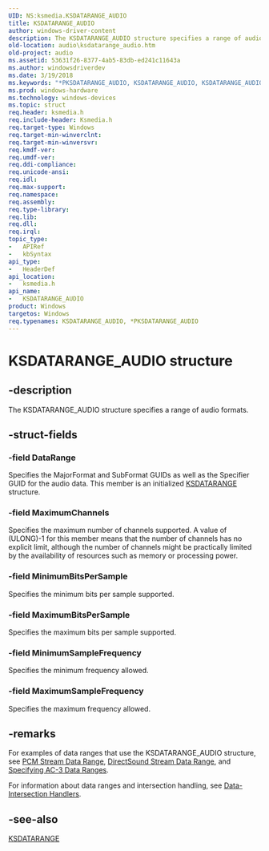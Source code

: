 ```yaml
---
UID: NS:ksmedia.KSDATARANGE_AUDIO
title: KSDATARANGE_AUDIO
author: windows-driver-content
description: The KSDATARANGE_AUDIO structure specifies a range of audio formats.
old-location: audio\ksdatarange_audio.htm
old-project: audio
ms.assetid: 53631f26-8377-4ab5-83db-ed241c11643a
ms.author: windowsdriverdev
ms.date: 3/19/2018
ms.keywords: "*PKSDATARANGE_AUDIO, KSDATARANGE_AUDIO, KSDATARANGE_AUDIO structure [Audio Devices], PKSDATARANGE_AUDIO, PKSDATARANGE_AUDIO structure pointer [Audio Devices], aud-prop_9a59d4cd-4c84-4c22-8a36-741cf53ec08d.xml, audio.ksdatarange_audio, ksmedia/KSDATARANGE_AUDIO, ksmedia/PKSDATARANGE_AUDIO"
ms.prod: windows-hardware
ms.technology: windows-devices
ms.topic: struct
req.header: ksmedia.h
req.include-header: Ksmedia.h
req.target-type: Windows
req.target-min-winverclnt: 
req.target-min-winversvr: 
req.kmdf-ver: 
req.umdf-ver: 
req.ddi-compliance: 
req.unicode-ansi: 
req.idl: 
req.max-support: 
req.namespace: 
req.assembly: 
req.type-library: 
req.lib: 
req.dll: 
req.irql: 
topic_type:
-	APIRef
-	kbSyntax
api_type:
-	HeaderDef
api_location:
-	ksmedia.h
api_name:
-	KSDATARANGE_AUDIO
product: Windows
targetos: Windows
req.typenames: KSDATARANGE_AUDIO, *PKSDATARANGE_AUDIO
---
```


# KSDATARANGE_AUDIO structure


## -description


The KSDATARANGE_AUDIO structure specifies a range of audio formats.


## -struct-fields




### -field DataRange

Specifies the MajorFormat and SubFormat GUIDs as well as the Specifier GUID for the audio data. This member is an initialized <a href="https://msdn.microsoft.com/library/windows/hardware/ff561658">KSDATARANGE</a> structure.


### -field MaximumChannels

Specifies the maximum number of channels supported. A value of (ULONG)-1 for this member means that the number of channels has no explicit limit, although the number of channels might be practically limited by the availability of resources such as memory or processing power.


### -field MinimumBitsPerSample

Specifies the minimum bits per sample supported.


### -field MaximumBitsPerSample

Specifies the maximum bits per sample supported.


### -field MinimumSampleFrequency

Specifies the minimum frequency allowed.


### -field MaximumSampleFrequency

Specifies the maximum frequency allowed.


## -remarks



For examples of data ranges that use the KSDATARANGE_AUDIO structure, see <a href="https://msdn.microsoft.com/e8a9b681-3bd2-46ed-970f-5217dbfb2e4e">PCM Stream Data Range</a>, <a href="https://msdn.microsoft.com/cc31eb2d-7421-4748-b14c-f4d3d15f9884">DirectSound Stream Data Range</a>, and <a href="https://msdn.microsoft.com/87d59554-43fa-4d61-9829-c38691d0a525">Specifying AC-3 Data Ranges</a>.

For information about data ranges and intersection handling, see <a href="https://msdn.microsoft.com/7206afdb-8a34-4b5a-8cea-87119f426161">Data-Intersection Handlers</a>.




## -see-also




<a href="https://msdn.microsoft.com/library/windows/hardware/ff561658">KSDATARANGE</a>
 

 

